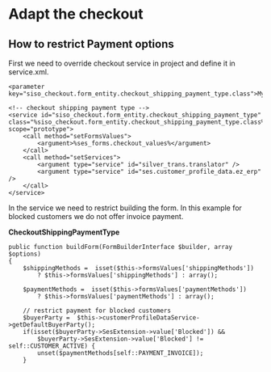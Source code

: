 #  Adapt the checkout 

## How to restrict Payment options

First we need to override checkout service in project and define it in service.xml.

``` 
<parameter key="siso_checkout.form_entity.checkout_shipping_payment_type.class">MyCustomer\ProjectBundle\Form\Type\CheckoutShippingPaymentType</parameter>
 
<!-- checkout shipping payment type -->
<service id="siso_checkout.form_entity.checkout_shipping_payment_type" class="%siso_checkout.form_entity.checkout_shipping_payment_type.class%" scope="prototype">
    <call method="setFormsValues">
        <argument>%ses_forms.checkout_values%</argument>
    </call>
    <call method="setServices">
        <argument type="service" id="silver_trans.translator" />
        <argument type="service" id="ses.customer_profile_data.ez_erp" />
    </call>
</service>
```

In the service we need to restrict building the form. In this example for blocked customers we do not offer invoice payment.

**CheckoutShippingPaymentType**

``` 
public function buildForm(FormBuilderInterface $builder, array $options)
{
    $shippingMethods =  isset($this->formsValues['shippingMethods'])
        ? $this->formsValues['shippingMethods'] : array();

    $paymentMethods =  isset($this->formsValues['paymentMethods'])
        ? $this->formsValues['paymentMethods'] : array();

    // restrict payment for blocked customers
    $buyerParty =  $this->customerProfileDataService->getDefaultBuyerParty();
    if(isset($buyerParty->SesExtension->value['Blocked']) &&
        $buyerParty->SesExtension->value['Blocked'] != self::CUSTOMER_ACTIVE) {
        unset($paymentMethods[self::PAYMENT_INVOICE]);
    }
```
